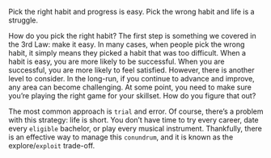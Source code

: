 Pick the right habit and progress is easy. Pick the wrong habit and
life is a struggle.

How do you pick the right habit? The first step is something we
covered in the 3rd Law: make it easy. In many cases, when people pick
the wrong habit, it simply means they picked a habit that was too
difficult. When a habit is easy, you are more likely to be successful.
When you are successful, you are more likely to feel satisfied.
However, there is another level to consider. In the long-run, if you
continue to advance and improve, any area can become challenging. At
some point, you need to make sure you’re playing the right game for
your skillset. How do you figure that out?

The most common approach is `trial` and error. Of course, there’s a
problem with this strategy: life is short. You don’t have time to try
every career, date every `eligible` bachelor, or play every musical
instrument. Thankfully, there is an effective way to manage this
`conundrum`, and it is known as the explore/`exploit` trade-off.